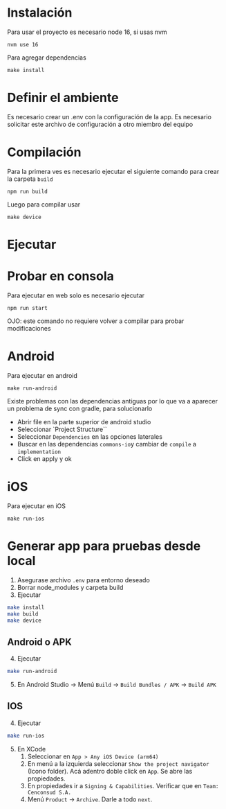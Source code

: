 # Instalación

Para usar el proyecto es necesario node 16, si usas nvm
```
nvm use 16
```

Para agregar dependencias
```
make install
```
# Definir el ambiente

Es necesario crear un .env con la configuración de la app. Es necesario solicitar este archivo de configuración a otro miembro del equipo


# Compilación
Para la primera ves es necesario ejecutar el siguiente comando para crear la carpeta `build`
```
npm run build
```

Luego para compilar usar 
```
make device
```

# Ejecutar

# Probar en consola
Para ejecutar en web solo es necesario ejecutar
```
npm run start
```
OJO: este comando no requiere volver a compilar para probar modificaciones


# Android
Para ejecutar en android
```
make run-android
```

Existe problemas con las dependencias antiguas por lo que va a aparecer un problema de sync con gradle, para solucionarlo
- Abrir file en la parte superior de android studio
- Seleccionar `Project Structure``
- Seleccionar `Dependencies` en las opciones laterales
- Buscar en las dependencias `commons-io`y cambiar de `compile` a `implementation`
- Click en apply y ok

# iOS
Para ejecutar en iOS
```
make run-ios
```

# Generar app para pruebas desde local
1. Asegurase archivo `.env` para entorno deseado
2. Borrar node_modules y carpeta build
3. Ejecutar
```sh
make install
make build
make device
```

## Android o APK
4. Ejecutar
```sh
make run-android
```
5. En Android Studio -> Menú `Build` -> `Build Bundles / APK` -> `Build APK`

## IOS
4. Ejecutar
```sh
make run-ios
```
5. En XCode
   1. Seleccionar en `App > Any iOS Device (arm64)`
   2. En menú a la izquierda seleccionar `Show the project navigator` (Icono folder). Acá adentro doble click en `App`. Se abre las propiedades.
   3. En propiedades ir a `Signing & Capabilities`. Verificar que en `Team: Cenconsud S.A.`
   4. Menú `Product` -> `Archive`. Darle a todo `next`.
